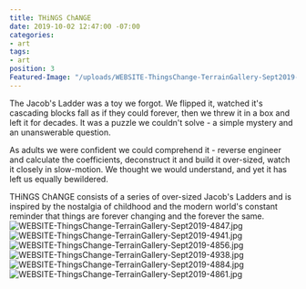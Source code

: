 ```yaml
---
title: THiNGS ChANGE
date: 2019-10-02 12:47:00 -07:00
categories:
- art
tags:
- art
position: 3
Featured-Image: "/uploads/WEBSITE-ThingsChange-TerrainGallery-Sept2019-4862.jpg"
---
```


The Jacob's Ladder was a toy we forgot. We flipped it, watched it's cascading blocks fall as if they could forever, then we threw it in a box and left it for decades.  It was a puzzle we couldn't solve - a simple mystery and an unanswerable question.

As adults we were confident we could comprehend it - reverse engineer and calculate the coefficients, deconstruct it and build it over-sized, watch it closely in slow-motion. We thought we would understand, and yet it has left us equally bewildered. 

THiNGS ChANGE consists of a series of over-sized Jacob's Ladders and is inspired by the nostalgia of childhood and the modern world's constant reminder that things are forever changing and the forever the same.
![WEBSITE-ThingsChange-TerrainGallery-Sept2019-4847.jpg](/uploads/WEBSITE-ThingsChange-TerrainGallery-Sept2019-4847.jpg)
![WEBSITE-ThingsChange-TerrainGallery-Sept2019-4941.jpg](/uploads/WEBSITE-ThingsChange-TerrainGallery-Sept2019-4941.jpg)
![WEBSITE-ThingsChange-TerrainGallery-Sept2019-4856.jpg](/uploads/WEBSITE-ThingsChange-TerrainGallery-Sept2019-4856.jpg)![WEBSITE-ThingsChange-TerrainGallery-Sept2019-4938.jpg](/uploads/WEBSITE-ThingsChange-TerrainGallery-Sept2019-4938.jpg)![WEBSITE-ThingsChange-TerrainGallery-Sept2019-4884.jpg](/uploads/WEBSITE-ThingsChange-TerrainGallery-Sept2019-4884.jpg)![WEBSITE-ThingsChange-TerrainGallery-Sept2019-4861.jpg](/uploads/WEBSITE-ThingsChange-TerrainGallery-Sept2019-4861.jpg)